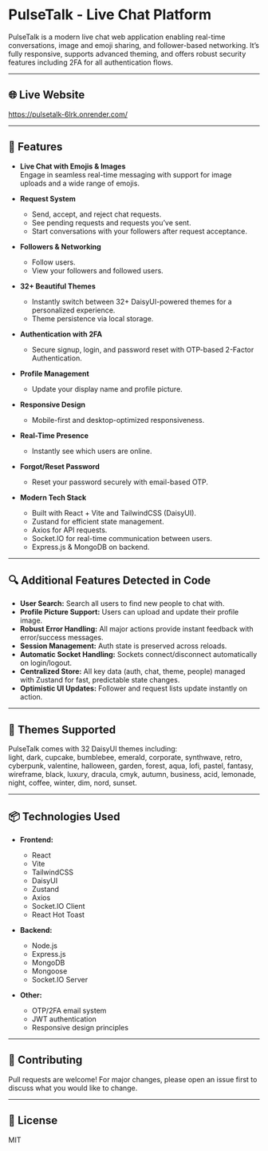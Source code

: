 # PulseTalk - Live Chat Platform

PulseTalk is a modern live chat web application enabling real-time conversations, image and emoji sharing, and follower-based networking. It’s fully responsive, supports advanced theming, and offers robust security features including 2FA for all authentication flows.

---
## 🌐 Live Website

https://pulsetalk-6lrk.onrender.com/

---

## 🌟 Features

- **Live Chat with Emojis & Images**  
  Engage in seamless real-time messaging with support for image uploads and a wide range of emojis.

- **Request System**  
  - Send, accept, and reject chat requests.
  - See pending requests and requests you’ve sent.
  - Start conversations with your followers after request acceptance.

- **Followers & Networking**  
  - Follow users.
  - View your followers and followed users.

- **32+ Beautiful Themes**  
  - Instantly switch between 32+ DaisyUI-powered themes for a personalized experience.
  - Theme persistence via local storage.

- **Authentication with 2FA**  
  - Secure signup, login, and password reset with OTP-based 2-Factor Authentication.

- **Profile Management**  
  - Update your display name and profile picture.

- **Responsive Design**  
  - Mobile-first and desktop-optimized responsiveness.

- **Real-Time Presence**  
  - Instantly see which users are online.


- **Forgot/Reset Password**  
  - Reset your password securely with email-based OTP.

- **Modern Tech Stack**  
  - Built with React + Vite and TailwindCSS (DaisyUI).
  - Zustand for efficient state management.
  - Axios for API requests.
  - Socket.IO for real-time communication between users.
  - Express.js & MongoDB on backend.

---

## 🔍 Additional Features Detected in Code

- **User Search:** Search all users to find new people to chat with.
- **Profile Picture Support:** Users can upload and update their profile image.
- **Robust Error Handling:** All major actions provide instant feedback with error/success messages.
- **Session Management:** Auth state is preserved across reloads.
- **Automatic Socket Handling:** Sockets connect/disconnect automatically on login/logout.
- **Centralized Store:** All key data (auth, chat, theme, people) managed with Zustand for fast, predictable state changes.
- **Optimistic UI Updates:** Follower and request lists update instantly on action.

---


## 🎨 Themes Supported

PulseTalk comes with 32 DaisyUI themes including:  
light, dark, cupcake, bumblebee, emerald, corporate, synthwave, retro, cyberpunk, valentine, halloween, garden, forest, aqua, lofi, pastel, fantasy, wireframe, black, luxury, dracula, cmyk, autumn, business, acid, lemonade, night, coffee, winter, dim, nord, sunset.

---

## 📦 Technologies Used

- **Frontend:**  
  - React  
  - Vite  
  - TailwindCSS  
  - DaisyUI  
  - Zustand  
  - Axios  
  - Socket.IO Client  
  - React Hot Toast

- **Backend:**  
  - Node.js  
  - Express.js  
  - MongoDB  
  - Mongoose  
  - Socket.IO Server

- **Other:**  
  - OTP/2FA email system  
  - JWT authentication  
  - Responsive design principles

---

## 🤝 Contributing

Pull requests are welcome! For major changes, please open an issue first to discuss what you would like to change.

---

## 📄 License

MIT
